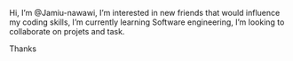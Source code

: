 Hi, I’m @Jamiu-nawawi,
I’m interested in new friends that would influence my coding skills,
I’m currently learning Software engineering,
I’m looking to collaborate on projets and task.
<!---
You can reach me via my handles Twitter:@jamiu_nawawi fb:Abubakar Jamiu Whatsapp:+2348142685129
 --->
<!---
Jamiu-nawawi/Jamiu-nawawi is a ✨ special ✨ repository because its `README.md` (this file) appears on your GitHub profile.
You can click the Preview link to take a look at your changes.
--->
Thanks 
